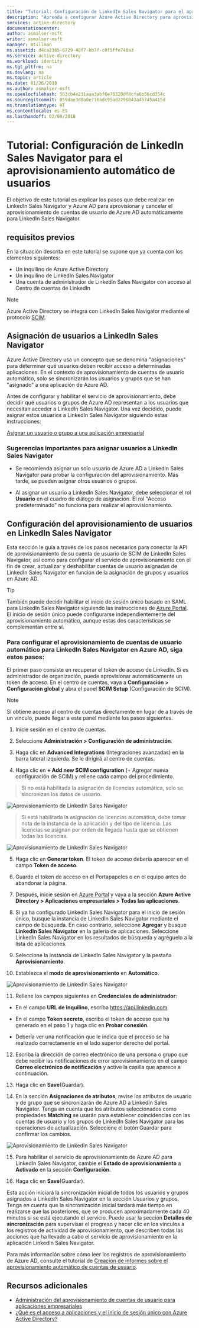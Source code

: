 ```yaml
---
title: "Tutorial: Configuración de LinkedIn Sales Navigator para el aprovisionamiento automático de usuarios con Azure Active Directory | Microsoft Docs"
description: "Aprenda a configurar Azure Active Directory para aprovisionar y cancelar el aprovisionamiento de cuentas de usuario de LinkedIn Sales Navigator automáticamente."
services: active-directory
documentationcenter: 
author: asmalser-msft
writer: asmalser-msft
manager: mtillman
ms.assetid: d4ca2365-6729-48f7-bb7f-c0f5ffe740a3
ms.service: active-directory
ms.workload: identity
ms.tgt_pltfrm: na
ms.devlang: na
ms.topic: article
ms.date: 01/26/2018
ms.author: asmalser-msft
ms.openlocfilehash: 563cb4e231aaa3abf6e70320df8cfa6b56cd354c
ms.sourcegitcommit: 059dae3d8a0e716adc95ad2296843a45745a415d
ms.translationtype: HT
ms.contentlocale: es-ES
ms.lasthandoff: 02/09/2018
---
```

# <a name="tutorial-configure-linkedin-sales-navigator-for-automatic-user-provisioning"></a>Tutorial: Configuración de LinkedIn Sales Navigator para el aprovisionamiento automático de usuarios


El objetivo de este tutorial es explicar los pasos que debe realizar en LinkedIn Sales Navigator y Azure AD para aprovisionar y cancelar el aprovisionamiento de cuentas de usuario de Azure AD automáticamente para LinkedIn Sales Navigator. 

## <a name="prerequisites"></a>requisitos previos

En la situación descrita en este tutorial se supone que ya cuenta con los elementos siguientes:

*   Un inquilino de Azure Active Directory
*   Un inquilino de LinkedIn Sales Navigator 
*   Una cuenta de administrador de LinkedIn Sales Navigator con acceso al Centro de cuentas de LinkedIn

> [!NOTE]
> Azure Active Directory se integra con LinkedIn Sales Navigator mediante el protocolo [SCIM](http://www.simplecloud.info/).

## <a name="assigning-users-to-linkedin-sales-navigator"></a>Asignación de usuarios a LinkedIn Sales Navigator

Azure Active Directory usa un concepto que se denomina "asignaciones" para determinar qué usuarios deben recibir acceso a determinadas aplicaciones. En el contexto de aprovisionamiento de cuentas de usuario automático, solo se sincronizarán los usuarios y grupos que se han "asignado" a una aplicación de Azure AD. 

Antes de configurar y habilitar el servicio de aprovisionamiento, debe decidir qué usuarios o grupos de Azure AD representan a los usuarios que necesitan acceder a LinkedIn Sales Navigator. Una vez decidido, puede asignar estos usuarios a LinkedIn Sales Navigator siguiendo estas instrucciones:

[Asignar un usuario o grupo a una aplicación empresarial](active-directory-coreapps-assign-user-azure-portal.md)

### <a name="important-tips-for-assigning-users-to-linkedin-sales-navigator"></a>Sugerencias importantes para asignar usuarios a LinkedIn Sales Navigator

*   Se recomienda asignar un solo usuario de Azure AD a LinkedIn Sales Navigator para probar la configuración del aprovisionamiento. Más tarde, se pueden asignar otros usuarios o grupos.

*   Al asignar un usuario a LinkedIn Sales Navigator, debe seleccionar el rol **Usuario** en el cuadro de diálogo de asignación. El rol "Acceso predeterminado" no funciona para realizar el aprovisionamiento.


## <a name="configuring-user-provisioning-to-linkedin-sales-navigator"></a>Configuración del aprovisionamiento de usuarios en LinkedIn Sales Navigator

Esta sección le guía a través de los pasos necesarios para conectar la API de aprovisionamiento de su cuenta de usuario de SCIM de LinkedIn Sales Navigator, así como para configurar el servicio de aprovisionamiento con el fin de crear, actualizar y deshabilitar cuentas de usuario asignadas de LinkedIn Sales Navigator en función de la asignación de grupos y usuarios en Azure AD.

> [!TIP]
> También puede decidir habilitar el inicio de sesión único basado en SAML para LinkedIn Sales Navigator siguiendo las instrucciones de [Azure Portal](https://portal.azure.com). El inicio de sesión único puede configurarse independientemente del aprovisionamiento automático, aunque estas dos características se complementan entre sí.


### <a name="to-configure-automatic-user-account-provisioning-to-linkedin-sales-navigator-in-azure-ad"></a>Para configurar el aprovisionamiento de cuentas de usuario automático para LinkedIn Sales Navigator en Azure AD, siga estos pasos:


El primer paso consiste en recuperar el token de acceso de LinkedIn. Si es administrador de organización, puede aprovisionar automáticamente un token de acceso. En el centro de cuentas, vaya a **Configuración &gt; Configuración global** y abra el panel **SCIM Setup** (Configuración de SCIM).

> [!NOTE]
> Si obtiene acceso al centro de cuentas directamente en lugar de a través de un vínculo, puede llegar a este panel mediante los pasos siguientes.

1)  Inicie sesión en el centro de cuentas.

2)  Seleccione **Administración &gt; Configuración de administración**.

3)  Haga clic en **Advanced Integrations** (Integraciones avanzadas) en la barra lateral izquierda. Se le dirigirá al centro de cuentas.

4)  Haga clic en **+ Add new SCIM configuration** (+ Agregar nueva configuración de SCIM) y rellene cada campo del procedimiento.

> Si no está habilitada la asignación de licencias automática, solo se sincronizan los datos de usuario.

![Aprovisionamiento de LinkedIn Sales Navigator](./media/active-directory-saas-linkedinsalesnavigator-provisioning-tutorial/linkedin_1.PNG)

> Si está habilitada la asignación de licencias automática, debe tomar nota de la instancia de la aplicación y del tipo de licencia. Las licencias se asignan por orden de llegada hasta que se obtienen todas las licencias.

![Aprovisionamiento de LinkedIn Sales Navigator](./media/active-directory-saas-linkedinsalesnavigator-provisioning-tutorial/linkedin_2.PNG)

5)  Haga clic en **Generar token**. El token de acceso debería aparecer en el campo **Token de acceso**.

6)  Guarde el token de acceso en el Portapapeles o en el equipo antes de abandonar la página.

7) Después, inicie sesión en [Azure Portal](https://portal.azure.com) y vaya a la sección **Azure Active Directory > Aplicaciones empresariales > Todas las aplicaciones**.

8) Si ya ha configurado LinkedIn Sales Navigator para el inicio de sesión único, busque la instancia de LinkedIn Sales Navigator mediante el campo de búsqueda. En caso contrario, seleccione **Agregar** y busque **LinkedIn Sales Navigator** en la galería de aplicaciones. Seleccione LinkedIn Sales Navigator en los resultados de búsqueda y agréguelo a la lista de aplicaciones.

9)  Seleccione la instancia de LinkedIn Sales Navigator y la pestaña **Aprovisionamiento**.

10) Establezca el **modo de aprovisionamiento** en **Automático**.

![Aprovisionamiento de LinkedIn Sales Navigator](./media/active-directory-saas-linkedinsalesnavigator-provisioning-tutorial/linkedin_3.PNG)

11)  Rellene los campos siguientes en **Credenciales de administrador**:

* En el campo **URL de inquilino**, escriba https://api.linkedin.com.

* En el campo **Token secreto**, escriba el token de acceso que ha generado en el paso 1 y haga clic en **Probar conexión**.

* Debería ver una notificación que le indica que el proceso se ha realizado correctamente en el lado superior derecho del portal.

12) Escriba la dirección de correo electrónico de una persona o grupo que debe recibir las notificaciones de error aprovisionamiento en el campo **Correo electrónico de notificación** y active la casilla que aparece a continuación.

13) Haga clic en **Save**(Guardar). 

14) En la sección **Asignaciones de atributos**, revise los atributos de usuario y de grupo que se sincronizarán de Azure AD a LinkedIn Sales Navigator. Tenga en cuenta que los atributos seleccionados como propiedades **Matching** se usarán para establecer coincidencias con las cuentas de usuario y los grupos de LinkedIn Sales Navigator para las operaciones de actualización. Seleccione el botón Guardar para confirmar los cambios.

![Aprovisionamiento de LinkedIn Sales Navigator](./media/active-directory-saas-linkedinsalesnavigator-provisioning-tutorial/linkedin_4.PNG)

15) Para habilitar el servicio de aprovisionamiento de Azure AD para LinkedIn Sales Navigator, cambie el **Estado de aprovisionamiento** a **Activado** en la sección **Configuración**.

16) Haga clic en **Save**(Guardar). 

Esta acción iniciará la sincronización inicial de todos los usuarios y grupos asignados a LinkedIn Sales Navigator en la sección Usuarios y grupos. Tenga en cuenta que la sincronización inicial tardará más tiempo en realizarse que las posteriores, que se producen aproximadamente cada 40 minutos si se está ejecutando el servicio. Puede usar la sección **Detalles de sincronización** para supervisar el progreso y hacer clic en los vínculos a los registros de actividad de aprovisionamiento, que describen todas las acciones que ha llevado a cabo el servicio de aprovisionamiento en la aplicación LinkedIn Sales Navigator.

Para más información sobre cómo leer los registros de aprovisionamiento de Azure AD, consulte el tutorial de [Creación de informes sobre el aprovisionamiento automático de cuentas de usuario](active-directory-saas-provisioning-reporting.md).


## <a name="additional-resources"></a>Recursos adicionales

* [Administración del aprovisionamiento de cuentas de usuario para aplicaciones empresariales](active-directory-enterprise-apps-manage-provisioning.md)
* [¿Qué es el acceso a aplicaciones y el inicio de sesión único con Azure Active Directory?](active-directory-appssoaccess-whatis.md)

